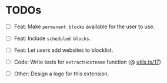 # TODOs

- [ ] Feat: Make `permanent blocks` available for the user to use.
- [ ] Feat: Include `scheduled blocks`.
- [ ] Feat: Let users add websites to blocklist.

- [ ] Code: Write tests for `extractHostname` function (@ [utils.ts/17](./src/utils.ts#L17))

- [ ] Other: Design a logo for this extension.